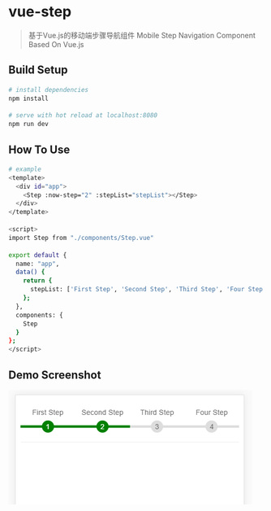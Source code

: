 # vue-step

> 基于Vue.js的移动端步骤导航组件 Mobile Step Navigation Component Based On Vue.js

## Build Setup

``` bash
# install dependencies
npm install

# serve with hot reload at localhost:8080
npm run dev
```

## How To Use
``` bash
# example
<template>
  <div id="app">
    <Step :now-step="2" :stepList="stepList"></Step>
  </div>
</template>

<script>
import Step from "./components/Step.vue"

export default {
  name: "app",
  data() {
    return {
      stepList: ['First Step', 'Second Step', 'Third Step', 'Four Step']
    };
  },
  components: {
    Step
  }
};
</script>
```
## Demo Screenshot
![Demo Screenshot](./screenshot/demo.png)